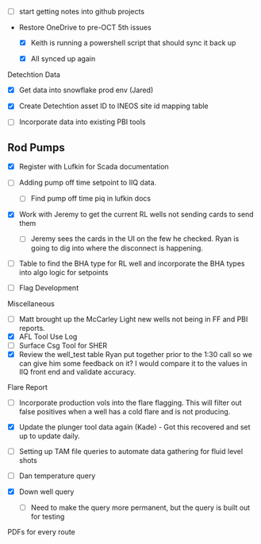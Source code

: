 - [ ] start getting notes into github projects
- Restore OneDrive to pre-OCT 5th issues 
	- [x] Keith is running a powershell script that should sync it back up
	- [x] All synced up again 


 Detechtion Data
 - [x] Get data into snowflake prod env (Jared)
 - [x] Create Detechtion asset ID to INEOS site id mapping table
 - [ ] Incorporate data into existing PBI tools


 ## Rod Pumps
 - [x] Register with Lufkin for Scada documentation
 - [ ] Adding pump off time setpoint to IIQ data. 
	 - [ ] Find pump off time piq in lufkin docs
 - [x] Work with Jeremy to get the current RL wells not sending cards to send them
	 - [ ] Jeremy sees the cards in the UI on the few he checked. Ryan is going to dig into where the disconnect is happening. 
 - [ ] Table to find the BHA type for RL well and incorporate the BHA types into algo logic for setpoints
 - [ ] Flag Development 
 
 
 Miscellaneous
 - [ ] Matt brought up the McCarley Light new wells not being in FF and PBI reports. 
 - [x] AFL Tool Use Log
 - [ ] Surface Csg Tool for SHER
 - [x] Review the well_test table Ryan put together prior to the 1:30 call so we can give him some feedback on it? I would compare it to the values in IIQ front end and validate accuracy.

Flare Report
- [ ] Incorporate production vols into the flare flagging. This will filter out false positives when a well has a cold flare and is not producing. 
- [x] Update the plunger tool data again (Kade) - Got this recovered and set up to update daily. 
- [ ] Setting up TAM file queries to automate data gathering for fluid level shots 


- [ ] Dan temperature query


- [x] Down well query 
	- [ ] Need to make the query more permanent, but the query is built out for testing 


PDFs for every route 